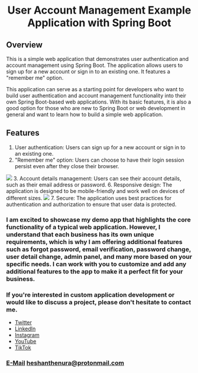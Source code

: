 # <h1 style="text-align: center">User Account Management Example Application with Spring Boot</h1>
## Overview

This is a simple web application that demonstrates user authentication and account management using Spring Boot. The application allows users to sign up for a new account or sign in to an existing one. It features a "remember me" option.

This application can serve as a starting point for developers who want to build user authentication and account management functionality into their own Spring Boot-based web applications. With its basic features, it is also a good option for those who are new to Spring Boot or web development in general and want to learn how to build a simple web application.

## Features

1. User authentication: Users can sign up for a new account or sign in to an existing one.
2. "Remember me" option: Users can choose to have their login session persist even after they close their browser.
<img src="https://user-images.githubusercontent.com/75155192/238149556-12146849-8f84-412f-8cb9-6ebb0249d3a9.png">
3. Account details management: Users can see their account details, such as their email address or password.
6. Responsive design: The application is designed to be mobile-friendly and work well on devices of different sizes.
<img src="https://user-images.githubusercontent.com/75155192/238149688-45a59969-f970-4c69-b4a0-dd1a9209010e.png">
7. Secure: The application uses best practices for authentication and authorization to ensure that user data is protected.

###  I am excited to showcase my demo app that highlights the core functionality of a typical web application. However, I understand that each business has its own unique requirements, which is why I am offering additional features such as forgot password, email verification, password change, user detail change, admin panel, and many more based on your specific needs. I can work with you to customize and add any additional features to the app to make it a perfect fit for your business.
### If you're interested in custom application development or would like to discuss a project, please don't hesitate to contact me.
<ul>
    <li><a href="https://twitter.com/Heshantk">Twitter</a></li>
    <li><a href="https://www.linkedin.com/in/heshanthenura">LinkedIn</a></li>
    <li><a href="https://www.instagram.com/heshan_thenura/">Instagram</a></li>
    <li><a href="https://youtube.com/@heshanthenura">YouTube</a></li>
    <li><a href="https://www.tiktok.com/@heshanthenura">TikTok</a></li>
</ul>

### [E-Mail](mailto:heshanthenura@protonmail.com) heshanthenura@protonmail.com

    